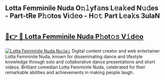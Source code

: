 ## Lotta Femminile Nuda O𝚗𝚕yf𝚊ns L𝚎a𝚔ed N𝚞𝚍es - Part-tRe P𝚑𝚘tos Vi𝚍𝚎o - H𝚘𝚝 Part L𝚎a𝚔s 3ulaN

# <h2><a href="http://kf3m7x.oniu.top/?m=Lotta+Femminile+Nuda">🔗👉 🔴 Lotta Femminile Nuda P𝚑ot𝚘𝚜 V𝚒d𝚎o</a></h2>

[![Lotta Femminile Nuda Nu𝚍e𝚜](https://i.imgur.com/0qMVB7G.gif)](http://kf3m7x.oniu.top/?m=Lotta+Femminile+Nuda)
Digital content creator and web entertainer Lotta Femminile Nuda, known for disseminating dance and lifestyle knowledge through solo and collaborative dance presentations and short videos. Brilliant comedian Lotta Femminile Nuda, celebrated for their remarkable abilities and achievements in making people laugh.  
